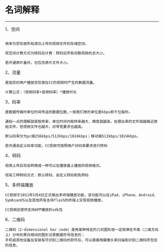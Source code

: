 # 名词解释

---

1、空间

```

用来为您存放所有成功上传的视频文件的存储空间。

现空间计费方式为转码后计费：转码后所有份数视频的总大小。

若开通原片备份，也包含原片文件大小。

```

2、流量  


```
是指您的用户播放您存放在CC的视频时产生的数据流量。   

计算公式：（视频码率+音频码率）*播放时长

```

3、码率

```
是数据传输时单位时间传送的数据位数,一般我们用的单位是kbps即千位每秒。   

通俗一点的理解就是取样率，单位时间内取样率越大，精度就越高，处理出来的文件就越接近原始文件，但视频文件也越大，对带宽要求也越高。   

默认码率分为pc端256kbps/512kbps/1024kbps；移动端512kbps/1024kbps。   

若开通自定义码率功能，CC视频可按照用户对码率要求进行转码

```

4、转码

```
视频上传后将会转换成一种可以在播放器上播放的视频格式。   

现有三种转码方式：默认转码、自定义转码和免转码

```

5、多终端播放

```
CC视频于2011年5月4日正式推出多终端播放功能，该功能可以在iPad、iPhone、Android、SymbianOS以及其他所有支持flash的终端上实现视频播放。   

CC视频还提供支持APP播放的sdk包
```

6、二维码

```
二维码（2-dimensional bar code）是用某种特定的几何图形按一定规律在平面（二维方向上）分布的黑白相间的图形记录数据符号信息的；   
手机或其他设备在安装有可识别二维码的软件后，可以直接用摄像头来扫描和识别二维码所包含的信息。
```



